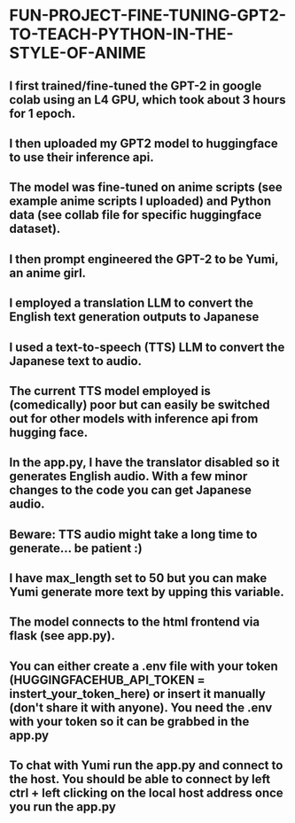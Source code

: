 # FUN-PROJECT-FINE-TUNING-GPT2-TO-TEACH-PYTHON-IN-THE-STYLE-OF-ANIME
## I first trained/fine-tuned the GPT-2 in google colab using an L4 GPU, which took about 3 hours for 1 epoch.
## I then uploaded my GPT2 model to huggingface to use their inference api.
## The model was fine-tuned on anime scripts (see example anime scripts I uploaded) and Python data (see collab file for specific huggingface dataset).
## I then prompt engineered the GPT-2 to be Yumi, an anime girl.
## I employed a translation LLM to convert the English text generation outputs to Japanese
## I used a text-to-speech (TTS) LLM to convert the Japanese text to audio.
## The current TTS model employed is (comedically) poor but can easily be switched out for other models with inference api from hugging face.
## In the app.py, I have the translator disabled so it generates English audio. With a few minor changes to the code you can get Japanese audio.
## Beware: TTS audio might take a long time to generate... be patient :)
## I have max_length set to 50 but you can make Yumi generate more text by upping this variable.
## The model connects to the html frontend via flask (see app.py).
## You can either create a .env file with your token (HUGGINGFACEHUB_API_TOKEN = instert_your_token_here) or insert it manually (don't share it with anyone). You need the .env with your token so it can be grabbed in the app.py
## To chat with Yumi run the app.py and connect to the host. You should be able to connect by left ctrl + left clicking on the local host address once you run the app.py
